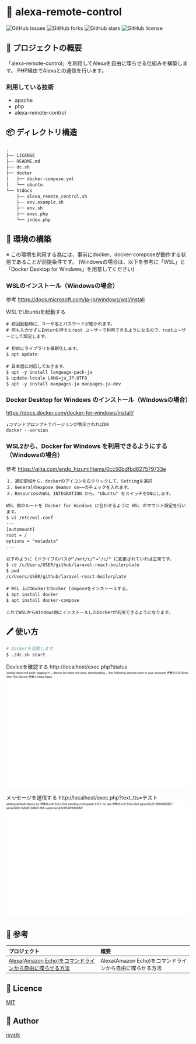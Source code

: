 # 🌙 alexa-remote-control

![GitHub issues](https://img.shields.io/github/issues/isystk/alexa-remote-control)
![GitHub forks](https://img.shields.io/github/forks/isystk/alexa-remote-control)
![GitHub stars](https://img.shields.io/github/stars/isystk/alexa-remote-control)
![GitHub license](https://img.shields.io/github/license/isystk/alexa-remote-control)

## 📗 プロジェクトの概要

「alexa-remote-control」を利用してAlexaを自由に喋らせる仕組みを構築します。
PHP経由でAlexaとの通信を行います。

### 利用している技術

- apache
- php
- alexa-remote-control

## 📦 ディレクトリ構造
```
.
├── LICENSE
├── README.md
├── dc.sh
├── docker
│   ├── docker-compose.yml
│   └── ubuntu
└── htdocs
    ├── alexa_remote_control.sh
    ├── env.example.sh
    ├── env.sh
    ├── exec.php
    └── index.php

```

## 🔧 環境の構築

※ この環境を利用する為には、事前にdocker、docker-composeが動作する状態であることが前提条件です。
(Windowsの場合は、以下を参考に「WSL」と「Docker Desktop for Windows」を用意してください)

### WSLのインストール（Windowsの場合）
参考
https://docs.microsoft.com/ja-jp/windows/wsl/install

WSLでUbuntuを起動する
```
# 初回起動時に、ユーザ名とパスワードが聞かれます。
# 何も入力せずにEnterを押すとroot ユーザーで利用できるようになるので、rootユーザーとして設定します。

# 初めにライブラリを最新化します。
$ apt update

# 日本語に対応しておきます。
$ apt -y install language-pack-ja
$ update-locale LANG=ja_JP.UTF8
$ apt -y install manpages-ja manpages-ja-dev
```

### Docker Desktop for Windows のインストール（Windowsの場合）

https://docs.docker.com/docker-for-windows/install/
```
↓コマンドプロンプトでバージョンが表示されればOK
docker --version
```

### WSL2から、Docker for Windows を利用できるようにする（Windowsの場合）
参考
https://qiita.com/endo_hizumi/items/0cc50bdfbd827579733e
```
１．通知領域から、dockerのアイコンを右クリックして、Settingを選択
２．Generalのexpose deamon on~~のチェックを入れます。
３．ResourcesのWSL INTEGRATION から、"Ubuntu" をスイッチをONにします。

WSL 側のルートを Docker for Windows に合わせるように WSL のマウント設定を行います。
$ vi /etc/wsl.conf
---
[automount]
root = /
options = "metadata"
---

以下のように Cドライブのパスが"/mnt/c/"→"/c/" に変更されていれば正常です。
$ cd /c/Users/USER/github/laravel-react-boilerplate
$ pwd
/c/Users/USER/github/laravel-react-boilerplate

# WSL 上にDockerとDocker Composeをインストールする。
$ apt install docker
$ apt install docker-compose

これでWSLからWindows側にインストールしたDockerが利用できるようになります。
```

## 🖊️ 使い方

```bash
# Dockerを起動します。
$ ./dc.sh start
```

Deviceを確認する
http://localhost/exec.php?status
![status](./status.png "status")

メッセージを送信する
http://localhost/exec.php?text_tts=テスト
![message](./message.png "message")

## 🔗 参考

| プロジェクト| 概要|
| :---------------------------------------| :-------------------------------|
| [Alexa(Amazon Echo)をコマンドラインから自由に喋らせる方法](https://qiita.com/shge/items/169de61c8f246d26c110)| Alexa(Amazon Echo)をコマンドラインから自由に喋らせる方法|


## 🎫 Licence

[MIT](https://github.com/isystk/alexa-remote-control/blob/master/LICENSE)

## 👀 Author

[isystk](https://github.com/isystk)
